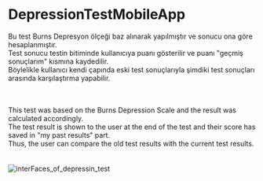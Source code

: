 # DepressionTestMobileApp
Bu test Burns Depresyon ölçeği baz alınarak yapılmıştır ve sonucu ona göre hesaplanmıştır.<br/>
Test sonucu testin bitiminde kullanıcıya puanı gösterilir ve puanı "geçmiş sonuçlarım" kısmına kaydedilir.<br/>
Böylelikle kullanıcı kendi çapında eski test sonuçlarıyla şimdiki test sonuçları arasında karşılaştırma yapabilir.
<br/>
<br/>
<br/>

This test was based on the Burns Depression Scale and the result was calculated accordingly.<br/>
The test result is shown to the user at the end of the test and their score has saved in "my past results" part. <br/>
Thus, the user can compare the old test results with the current test results.
<br/>
<br/>
<br/>
![interFaces_of_depressin_test](https://github.com/koseosmanturker/DepressionTestMobileApp/assets/100538181/ef67e515-b139-417c-ac33-586ab10058bc)
